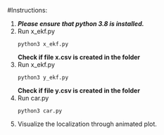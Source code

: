 #Instructions:
1.	***Please ensure that python 3.8 is installed.***
2.	Run x_ekf.py
    ```
    python3 x_ekf.py
    ```
    **Check if file x.csv is created in the folder**
3. Run x_ekf.py
    ```
    python3 y_ekf.py
    ```
    **Check if file y.csv is created in the folder**
4. Run car.py
   ```
   python3 car.py
   ```
5. Visualize the localization through animated plot.
